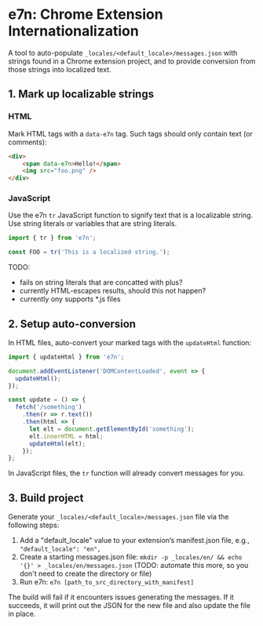 # e7n: Chrome Extension Internationalization

A tool to auto-populate `_locales/<default_locale>/messages.json` with strings found in a Chrome extension project, and to provide conversion from those strings into localized text.

## 1. Mark up localizable strings

### HTML

Mark HTML tags with a `data-e7n` tag. Such tags should only contain text (or comments):

```html
<div>
    <span data-e7n>Hello!</span>
    <img src="foo.png" />
</div>
```

### JavaScript

Use the e7n `tr` JavaScript function to signify text that is a localizable string. Use string literals or variables that are string literals.

```javascript
import { tr } from 'e7n';

const FOO = tr('This is a localized string.');
```

TODO:

- fails on string literals that are concatted with plus?
- currently HTML-escapes results, should this not happen?
- currently ony supports \*.js files

## 2. Setup auto-conversion

In HTML files, auto-convert your marked tags with the `updateHtml` function:

```javascript
import { updateHtml } from 'e7n';

document.addEventListener('DOMContentLoaded', event => {
  updateHtml();
});

const update = () => {
  fetch('/something')
    .then(r => r.text())
    .then(html => {
      let elt = document.getElementById('something');
      elt.innerHTML = html;
      updateHtml(elt);
    });
};
```

In JavaScript files, the `tr` function will already convert messages for you.

## 3. Build project

Generate your `_locales/<default_locale>/messages.json` file via the following steps:

1.  Add a "default_locale" value to your extension’s manifest.json file, e.g., `"default_locale": "en",`
2.  Create a starting messages.json file: `mkdir -p _locales/en/ && echo '{}' > _locales/en/messages.json` (TODO: automate this more, so you don't need to create the directory or file)
3.  Run e7n: `e7n [path_to_src_directory_with_manifest]`

The build will fail if it encounters issues generating the messages. If it succeeds, it will print out the JSON for the new file and also update the file in place.

